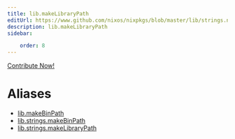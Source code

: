 ```yaml
---
title: lib.makeLibraryPath
editUrl: https://www.github.com/nixos/nixpkgs/blob/master/lib/strings.nix#L264C5
description: lib.makeLibraryPath
sidebar:

    order: 8
---
```


<a href="https://www.github.com/nixos/nixpkgs/blob/master/lib/strings.nix#L264C5">Contribute Now!</a>


# Aliases

- [lib.makeBinPath](./reference/lib/lib-makeBinPath)
- [lib.strings.makeBinPath](./reference/lib/strings/lib-strings-makeBinPath)
- [lib.strings.makeLibraryPath](./reference/lib/strings/lib-strings-makeLibraryPath)


